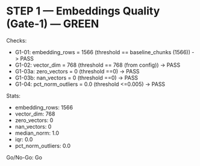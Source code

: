 # STEP 1 — Embeddings Quality (Gate‑1) — GREEN

Checks:
- G1-01: embedding_rows = 1566 (threshold == baseline_chunks (1566)) -> PASS
- G1-02: vector_dim = 768 (threshold == 768 (from config)) -> PASS
- G1-03a: zero_vectors = 0 (threshold ==0) -> PASS
- G1-03b: nan_vectors = 0 (threshold ==0) -> PASS
- G1-04: pct_norm_outliers = 0.0 (threshold <=0.005) -> PASS

Stats:
- embedding_rows: 1566
- vector_dim: 768
- zero_vectors: 0
- nan_vectors: 0
- median_norm: 1.0
- iqr: 0.0
- pct_norm_outliers: 0.0

Go/No-Go: Go
